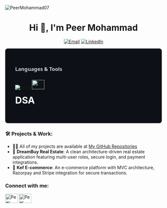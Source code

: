 <p align="left"> <img src="https://komarev.com/ghpvc/?username=PeerMohammad07&label=Profile%20views&color=0e75b6&style=flat" alt="PeerMohammad07" /> </p>

<h1 align="center">Hi 👋, I'm Peer Mohammad</h1>

<p align="center">
  <a href="mailto:peeru548@gmail.com"><img src="https://img.shields.io/badge/Email-D14836?style=for-the-badge&logo=gmail&logoColor=white" alt="Email" /></a>
  <a href="https://www.linkedin.com/in/peer-mohammad-018215291/"><img src="https://img.shields.io/badge/LinkedIn-0A66C2?style=for-the-badge&logo=linkedin&logoColor=white" alt="LinkedIn" /></a>
</p>

<div style="background-color: #0d1117; padding: 2rem; border-radius: 8px;">
  <h3 style="color: #c9d1d9; margin-bottom: 1.5rem; font-family: system-ui;">Languages & Tools</h3>
  
  <div style="margin-bottom: 1.5rem;">
<img src="https://skillicons.dev/icons?i=js,ts,html,css,bootstrap,nodejs,expressjs,mongodb,react,redux,materialui,tailwind,figma,postman,vscode,postgresql,aws,docker,nginx" alt="Skills" />

<img src="https://raw.githubusercontent.com/rahuldkjain/github-profile-readme-generator/master/src/images/icons/Skills/socket.svg" alt="Socket.IO" height="30" width="40" />

<span style="font-size: 30px; font-weight: bold; color: #fff;">DSA</span>  </div>
</div>

### 🛠️ Projects & Work:
- 👨‍💻 All of my projects are available at <a href="https://github.com/PeerMohammad07?tab=repositories">My GitHub Repositories</a>
- 📌 **DreamBuy Real Estate**: A clean architecture-driven real estate application featuring multi-user roles, secure login, and payment integrations.
- 📌 **Kef E-commerce**: An e-commerce platform with MVC architecture, Razorpay and Stripe integration for secure transactions.

<h3 align="left">Connect with me:</h3>
<p align="left">
<a href="https://www.linkedin.com/in/peer-mohammad-018215291/" target="blank"><img align="center" src="https://raw.githubusercontent.com/rahuldkjain/github-profile-readme-generator/master/src/images/icons/Social/linked-in-alt.svg" alt="Peer Mohammad" height="30" width="40" /></a>
<a href="https://www.leetcode.com/peermohammad" target="blank"><img align="center" src="https://raw.githubusercontent.com/rahuldkjain/github-profile-readme-generator/master/src/images/icons/Social/leet-code.svg" alt="Peer Mohammad" height="30" width="40" /></a>
</p>

